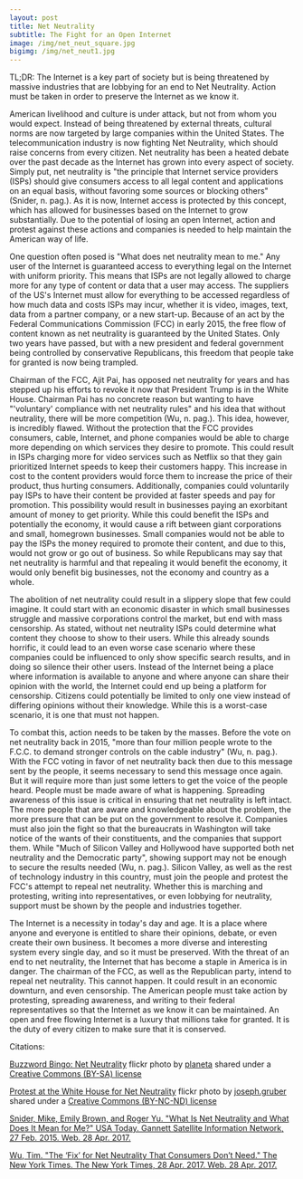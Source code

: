 ```yaml
---
layout: post
title: Net Neutrality
subtitle: The Fight for an Open Internet
image: /img/net_neut_square.jpg
bigimg: /img/net_neut1.jpg
---
```


TL;DR: The Internet is a key part of society but is being threatened by massive industries that are lobbying for an end to Net Neutrality. Action must be taken in order to preserve the Internet as we know it.

American livelihood and culture is under attack, but not from whom you would expect. Instead of being threatened by external threats, cultural norms are now targeted by large companies within the United States. The telecommunication industry is now fighting Net Neutrality, which should raise concerns from every citizen. Net neutrality has been a heated debate over the past decade as the Internet has grown into every aspect of society. Simply put, net neutrality is "the principle that Internet service providers (ISPs) should give consumers access to all legal content and applications on an equal basis, without favoring some sources or blocking others" (Snider, n. pag.). As it is now, Internet access is protected by this concept, which has allowed for businesses based on the Internet to grow substantially. Due to the potential of losing an open Internet, action and protest against these actions and companies is needed to help maintain the American way of life.

One question often posed is "What does net neutrality mean to me." Any user of the Internet is guaranteed access to everything legal on the Internet with uniform priority. This means that ISPs are not legally allowed to charge more for any type of content or data that a user may access. The suppliers of the US's Internet must allow for everything to be accessed regardless of how much data and costs ISPs may incur, whether it is video, images, text, data from a partner company, or a new start-up. Because of an act by the Federal Communications Commission (FCC) in early 2015, the free flow of content known as net neutrality is guaranteed by the United States. Only two years have passed, but with a new president and federal government being controlled by conservative Republicans, this freedom that people take for granted is now being trampled.

Chairman of the FCC, Ajit Pai, has opposed net neutrality for years and has stepped up his efforts to revoke it now that President Trump is in the White House. Chairman Pai has no concrete reason but wanting to have "'voluntary' compliance with net neutrality rules" and his idea that without neutrality, there will be more competition (Wu, n. pag.). This idea, however, is incredibly flawed. Without the protection that the FCC provides consumers, cable, Internet, and phone companies would be able to charge more depending on which services they desire to promote. This could result in ISPs charging more for video services such as Netflix so that they gain prioritized Internet speeds to keep their customers happy. This increase in cost to the content providers would force them to increase the price of their product, thus hurting consumers. Additionally, companies could voluntarily pay ISPs to have their content be provided at faster speeds and pay for promotion. This possibility would result in businesses paying an exorbitant amount of money to get priority. While this could benefit the ISPs and potentially the economy, it would cause a rift between giant corporations and small, homegrown businesses. Small companies would not be able to pay the ISPs the money required to promote their content, and due to this, would not grow or go out of business. So while Republicans may say that net neutrality is harmful and that repealing it would benefit the economy, it would only benefit big businesses, not the economy and country as a whole.

The abolition of net neutrality could result in a slippery slope that few could imagine. It could start with an economic disaster in which small businesses struggle and massive corporations control the market, but end with mass censorship. As stated, without net neutrality ISPs could determine what content they choose to show to their users. While this already sounds horrific, it could lead to an even worse case scenario where these companies could be influenced to only show specific search results, and in doing so silence their other users. Instead of the Internet being a place where information is available to anyone and where anyone can share their opinion with the world, the Internet could end up being a platform for censorship. Citizens could potentially be limited to only one view instead of differing opinions without their knowledge. While this is a worst-case scenario, it is one that must not happen.

To combat this, action needs to be taken by the masses. Before the vote on net neutrality back in 2015, "more than four million people wrote to the F.C.C. to demand stronger controls on the cable industry" (Wu, n. pag.). With the FCC voting in favor of net neutrality back then due to this message sent by the people, it seems necessary to send this message once again. But it will require more than just some letters to get the voice of the people heard. People must be made aware of what is happening. Spreading awareness of this issue is critical in ensuring that net neutrality is left intact. The more people that are aware and knowledgeable about the problem, the more pressure that can be put on the government to resolve it. Companies must also join the fight so that the bureaucrats in Washington will take notice of the wants of their constituents, and the companies that support them. While "Much of Silicon Valley and Hollywood have supported both net neutrality and the Democratic party", showing support may not be enough to secure the results needed (Wu, n. pag.). Silicon Valley, as well as the rest of technology industry in this country, must join the people and protest the FCC's attempt to repeal net neutrality. Whether this is marching and protesting, writing into representatives, or even lobbying for neutrality, support must be shown by the people and industries together.

The Internet is a necessity in today's day and age. It is a place where anyone and everyone is entitled to share their opinions, debate, or even create their own business. It becomes a more diverse and interesting system every single day, and so it must be preserved. With the threat of an end to net neutrality, the Internet that has become a staple in America is in danger. The chairman of the FCC, as well as the Republican party, intend to repeal net neutrality. This cannot happen. It could result in an economic downturn, and even censorship. The American people must take action by protesting, spreading awareness, and writing to their federal representatives so that the Internet as we know it can be maintained. An open and free flowing Internet is a luxury that millions take for granted. It is the duty of every citizen to make sure that it is conserved.



Citations:

<a title="Buzzword Bingo: Net Neutrality" href="https://flickr.com/photos/planeta/12238594336">Buzzword Bingo: Net Neutrality</a> flickr photo by <a href="https://flickr.com/people/planeta">planeta</a> shared under a <a href="https://creativecommons.org/licenses/by-sa/2.0/">Creative Commons (BY-SA) license</a>

<a title="Protest at the White House for Net Neutrality" href="https://flickr.com/photos/josephgruber/15109096143">Protest at the White House for Net Neutrality</a> flickr photo by <a href="https://flickr.com/people/josephgruber">joseph.gruber</a> shared under a <a href="https://creativecommons.org/licenses/by-nc-nd/2.0/">Creative Commons (BY-NC-ND) license</a>

<a href= "https://www.usatoday.com/story/tech/2015/02/24/net-neutrality-what-is-it-guide/23237737/">Snider, Mike, Emily Brown, and Roger Yu. "What Is Net Neutrality and What Does It Mean for Me?" USA Today. Gannett Satellite Information Network, 27 Feb. 2015. Web. 28 Apr. 2017.</a>

<a href= "https://www.nytimes.com/2017/04/28/opinion/the-fix-for-net-neutrality-that-consumers-dont-need.html?_r=0"> Wu, Tim. "The ‘Fix’ for Net Neutrality That Consumers Don’t Need." The New York Times. The New York Times, 28 Apr. 2017. Web. 28 Apr. 2017.</a>
